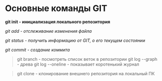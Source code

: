 # Основные команды GIT 

**git init - инициализация локального репозитория**

*git add - отслеживание изменения файла*

*git status - получить информацию от GIT, о его текущем состоянии*

*git commit - создание коммита*
> git branch - посмотреть список веток в репозитории
> git log --graph - древа
> git log --oneline - показывает коротенький журнал

> git clone - клонирование внешнего репозитория на локальный ПК